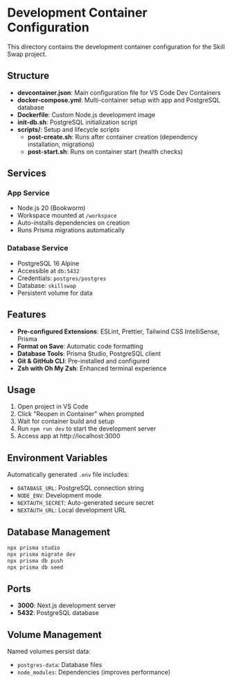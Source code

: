 # Development Container Configuration

This directory contains the development container configuration for the Skill Swap project.

## Structure

- **devcontainer.json**: Main configuration file for VS Code Dev Containers
- **docker-compose.yml**: Multi-container setup with app and PostgreSQL database
- **Dockerfile**: Custom Node.js development image
- **init-db.sh**: PostgreSQL initialization script
- **scripts/**: Setup and lifecycle scripts
  - **post-create.sh**: Runs after container creation (dependency installation, migrations)
  - **post-start.sh**: Runs on container start (health checks)

## Services

### App Service
- Node.js 20 (Bookworm)
- Workspace mounted at `/workspace`
- Auto-installs dependencies on creation
- Runs Prisma migrations automatically

### Database Service
- PostgreSQL 16 Alpine
- Accessible at `db:5432`
- Credentials: `postgres/postgres`
- Database: `skillswap`
- Persistent volume for data

## Features

- **Pre-configured Extensions**: ESLint, Prettier, Tailwind CSS IntelliSense, Prisma
- **Format on Save**: Automatic code formatting
- **Database Tools**: Prisma Studio, PostgreSQL client
- **Git & GitHub CLI**: Pre-installed and configured
- **Zsh with Oh My Zsh**: Enhanced terminal experience

## Usage

1. Open project in VS Code
2. Click "Reopen in Container" when prompted
3. Wait for container build and setup
4. Run `npm run dev` to start the development server
5. Access app at http://localhost:3000

## Environment Variables

Automatically generated `.env` file includes:
- `DATABASE_URL`: PostgreSQL connection string
- `NODE_ENV`: Development mode
- `NEXTAUTH_SECRET`: Auto-generated secure secret
- `NEXTAUTH_URL`: Local development URL

## Database Management

```bash
npx prisma studio
npx prisma migrate dev
npx prisma db push
npx prisma db seed
```

## Ports

- **3000**: Next.js development server
- **5432**: PostgreSQL database

## Volume Management

Named volumes persist data:
- `postgres-data`: Database files
- `node_modules`: Dependencies (improves performance)
